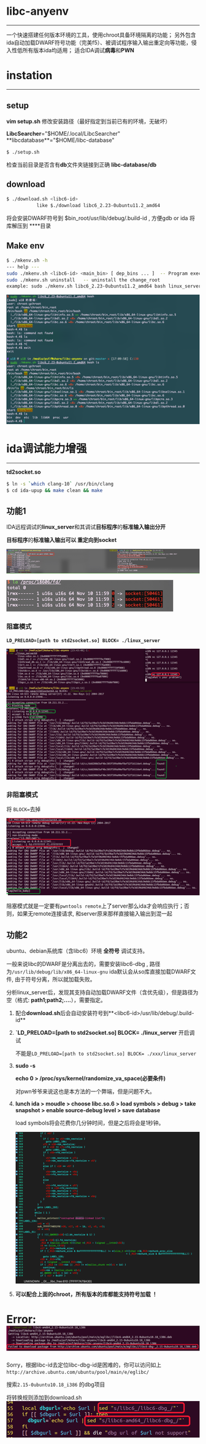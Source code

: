 # libc-anyenv

------

一个快速搭建任何版本环境的工具，使用chroot具备环境隔离的功能；
另外包含ida自动加载DWARF符号功能（完美f5）、被调试程序输入输出重定向等功能，侵入性低所有版本ida均适用；
适合IDA调试**病毒**和**PWN**

# instation

------

## setup

**vim setup.sh**
修改安装路径（最好指定到当前已有的环境，无破坏）

**LibcSearcher**="$HOME/.local/LibcSearcher"
**libcdatabase**="$HOME/libc-database"

```bash
$ ./setup.sh 
```

检查当前目录是否含有**db**文件夹链接到正确 **libc-database/db**



## download

```bash
$ ./download.sh <libc6-id>
           like $./download libc6_2.23-0ubuntu11.2_amd64
```



将会安装DWARF符号到 $bin_root/usr/lib/debug/.build-id , 方便gdb or ida
将库解压到 **<libc6-id>**目录



## Make env

```bash
$ ./mkenv.sh -h
--- help ---
sudo ./mkenv.sh <libc6-id> <main_bin> [ dep_bins ... ]  -- Program execution in any environment
sudo ./mkenv.sh uninstall   -- uninstall the change_root
example: sudo ./mkenv.sh libc6_2.23-0ubuntu11.2_amd64 bash linux_server64 sh ls cat id

```

![image-20201216171532053](readme.assets/image-20201216171532053.png)



# ida调试能力增强

------

**td2socket.so**

```bash
$ ln -s `which clang-10` /usr/bin/clang
$ cd ida-upup && make clean && make
```



## 功能1

IDA远程调试的**linux_server**和其调试**目标程序**的**标准输入输出分开**

**目标程序**的**标准输入输出可以 重定向到socket**

![QQ20201123-0](readme.assets/QQ20201123-0.png)

<img src="readme.assets/52D92B965EE406AF17E7BF400FE2E9A5.jpg" alt="52D92B965EE406AF17E7BF400FE2E9A5" style="zoom:50%;" />

### **阻塞模式** 

**`LD_PRELOAD=[path to std2socket.so] BLOCK= ./linux_server`**

![image-20201123235806030](readme.assets/image-20201123235806030.png)

### **非阻塞模式**

将 `BLOCK=`去掉

![image-20201123235947848](readme.assets/image-20201123235947848.png)

阻塞模式就是一定要有`pwntools remote`上了server那么ida才会响应执行；否则，如果无remote连接请求, 和server原来那样直接输入输出到混一起

## 功能2

ubuntu、debian系统库（含libc6）环境 **全符号** 调试支持。

一般来说libc的DWARF是分离出去的，需要安装libc6-dbg , 路径为`/usr/lib/debug/lib/x86_64-linux-gnu`
 ida默认会从so库直接加载DWARF文件, 由于符号分离，所以就加载失败。

分析linux_server后，发现其支持自动加载DWARF文件（含优先级），但是路径为空（格式: **path1;path2;....**），需要指定。

1. 配合**download.sh**后会自动安装符号到**\<libc6-id\>/usr/lib/debug/.build-id**

2. **`LD_PRELOAD=[path to std2socket.so] BLOCK= ./linux_server** 开启调试

   不能是`LD_PRELOAD=[path to std2socket.so] BLOCK= ./xxx/linux_server`

   

3. **sudo -s** 

   **echo 0 > /proc/sys/kernel/randomize_va_space(必要条件)**  

   对pwn爷爷来说这也是本方法的一个弊端，但是问题不大。

4. **lunch ida > moudle > choose libc.so.6 > load symbols > debug > take snapshot > enable source-debug level > save database**

   load symbols将会花费你几分钟时间，但是之后将会是1秒钟。

   ![image-20201123235225644](readme.assets/image-20201123235225644.png)

5. **可以配合上面的chroot，所有版本的库都能支持符号加载 ！**





# Error:![image-20201124012348568](readme.assets/image-20201124012348568.png)

Sorry，根据libc-id去定位libc-dbg-id是困难的，你可以访问如上`http://archive.ubuntu.com/ubuntu/pool/main/e/eglibc/` 

搜索`2.15-0ubuntu10.18_i386` 的dbg项目

将转换规则添加到download.sh![image-20201124012752357](readme.assets/image-20201124012752357.png)

